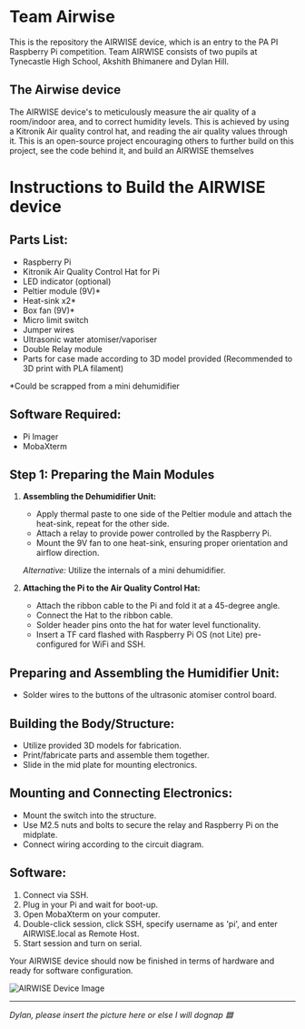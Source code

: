 # Team Airwise

This is the repository the AIRWISE device, which is an entry to the PA PI Raspberry Pi competition.
Team AIRWISE consists of two pupils at Tynecastle High School, Akshith Bhimanere and Dylan Hill.

## The Airwise device
The AIRWISE device's to meticulously measure the air quality of a room/indoor area, and to correct humidity levels. This is achieved by using a Kitronik Air quality control hat, and reading the air quality values through it. This is an open-source project encouraging others to further build on this project, see the code behind it, and build an AIRWISE themselves 

# Instructions to Build the AIRWISE device

## Parts List:

- Raspberry Pi
- Kitronik Air Quality Control Hat for Pi
- LED indicator (optional)
- Peltier module (9V)*
- Heat-sink x2*
- Box fan (9V)*
- Micro limit switch
- Jumper wires
- Ultrasonic water atomiser/vaporiser
- Double Relay module
- Parts for case made according to 3D model provided (Recommended to 3D print with PLA filament)

\*Could be scrapped from a mini dehumidifier

## Software Required:

- Pi Imager
- MobaXterm

## Step 1: Preparing the Main Modules

1. **Assembling the Dehumidifier Unit:**
   - Apply thermal paste to one side of the Peltier module and attach the heat-sink, repeat for the other side.
   - Attach a relay to provide power controlled by the Raspberry Pi.
   - Mount the 9V fan to one heat-sink, ensuring proper orientation and airflow direction.

   *Alternative:* Utilize the internals of a mini dehumidifier.

2. **Attaching the Pi to the Air Quality Control Hat:**
   - Attach the ribbon cable to the Pi and fold it at a 45-degree angle.
   - Connect the Hat to the ribbon cable.
   - Solder header pins onto the hat for water level functionality.
   - Insert a TF card flashed with Raspberry Pi OS (not Lite) pre-configured for WiFi and SSH.

## Preparing and Assembling the Humidifier Unit:

- Solder wires to the buttons of the ultrasonic atomiser control board.

## Building the Body/Structure:

- Utilize provided 3D models for fabrication.
- Print/fabricate parts and assemble them together.
- Slide in the mid plate for mounting electronics.

## Mounting and Connecting Electronics:

- Mount the switch into the structure.
- Use M2.5 nuts and bolts to secure the relay and Raspberry Pi on the midplate.
- Connect wiring according to the circuit diagram.

## Software:

1. Connect via SSH.
2. Plug in your Pi and wait for boot-up.
3. Open MobaXterm on your computer.
4. Double-click session, click SSH, specify username as 'pi', and enter AIRWISE.local as Remote Host.
5. Start session and turn on serial.

Your AIRWISE device should now be finished in terms of hardware and ready for software configuration.

![AIRWISE Device Image](insert_image_link_here)

---

*Dylan, please insert the picture here or else I will dognap 🟦*